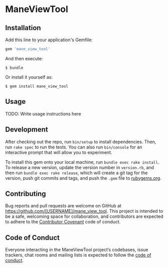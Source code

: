 # ManeViewTool



## Installation

Add this line to your application's Gemfile:

```ruby
gem 'mane_view_tool'
```

And then execute:

    $ bundle

Or install it yourself as:

    $ gem install mane_view_tool

## Usage

TODO: Write usage instructions here

## Development

After checking out the repo, run `bin/setup` to install dependencies. Then, run `rake spec` to run the tests. You can also run `bin/console` for an interactive prompt that will allow you to experiment.

To install this gem onto your local machine, run `bundle exec rake install`. To release a new version, update the version number in `version.rb`, and then run `bundle exec rake release`, which will create a git tag for the version, push git commits and tags, and push the `.gem` file to [rubygems.org](https://rubygems.org).

## Contributing

Bug reports and pull requests are welcome on GitHub at https://github.com/[USERNAME]/mane_view_tool. This project is intended to be a safe, welcoming space for collaboration, and contributors are expected to adhere to the [Contributor Covenant](http://contributor-covenant.org) code of conduct.

## Code of Conduct

Everyone interacting in the ManeViewTool project’s codebases, issue trackers, chat rooms and mailing lists is expected to follow the [code of conduct](https://github.com/[USERNAME]/mane_view_tool/blob/master/CODE_OF_CONDUCT.md).
